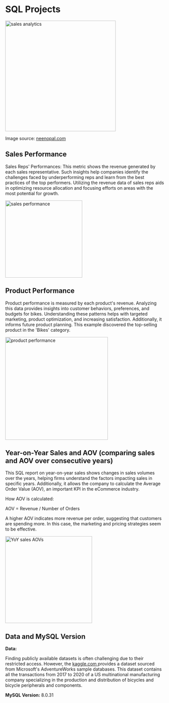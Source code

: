 # SQL Projects 

<img width="350" alt="sales analytics" src="https://github.com/Weilin-Liao1/sql_projects/assets/82377749/a5f606e9-5507-48d0-b13f-9eb4009a729a">

Image source: <a href="https://www.scnsoft.com/blog/sales-analytics"> neenopal.com </a>

## Sales Performance

Sales Reps' Performances: This metric shows the revenue generated by each sales representative. Such insights help companies identify the challenges faced by underperforming reps and learn from the best practices of the top performers. Utilizing the revenue data of sales reps aids in optimizing resource allocation and focusing efforts on areas with the most potential for growth.

<img width="244" alt="sales performance" src="https://github.com/Weilin-Liao1/sql_projects/assets/82377749/3f8b0389-22de-4972-8f33-e86e36939323">


## Product Performance

Product performance is measured by each product's revenue. Analyzing this data provides insights into customer behaviors, preferences, and budgets for bikes. Understanding these patterns helps with targeted marketing, product optimization, and increasing satisfaction. Additionally, it informs future product planning. This example discovered the top-selling product in the 'Bikes' category.

<img width="325" alt="product performance" src="https://github.com/Weilin-Liao1/sql_projects/assets/82377749/846e4e52-45ae-483e-966f-5defd862e950">

## Year-on-Year Sales and AOV (comparing sales and AOV over consecutive years)

This SQL report on year-on-year sales shows changes in sales volumes over the years, helping firms understand the factors impacting sales in specific years. Additionally, it allows the company to calculate the Average Order Value (AOV), an important KPI in the eCommerce industry.

How AOV is calculated:

AOV = Revenue / Number of Orders

A higher AOV indicates more revenue per order, suggesting that customers are spending more. In this case, the marketing and pricing strategies seem to be effective.

<img width="275" alt="YoY sales   AOVs" src="https://github.com/Weilin-Liao1/sql_projects/assets/82377749/680a63fc-371e-4484-a23b-3e54c8980142">

## Data and MySQL Version
**Data:**

Finding publicly available datasets is often challenging due to their restricted access.
However, the <a href="https://shorturl.at/ijw49 "> kaggle.com </a> provides a dataset sourced from Microsoft's AdventureWorks sample databases. 
This dataset contains all the transactions from 2017 to 2020 of a US multinational manufacturing company specializing in the production and distribution of bicycles and bicycle peripherals and components.
 

**MySQL Version:** 8.0.31

